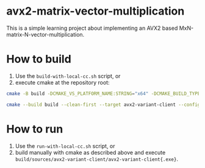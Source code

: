 # avx2-matrix-vector-multiplication

This is a simple learning project about implementing an AVX2 based MxN-matrix-N-vector-multiplication.

# How to build

1. Use the `build-with-local-cc.sh` script, or
2. execute cmake at the repository root:
```bash
cmake -B build -DCMAKE_VS_PLATFORM_NAME:STRING="x64" -DCMAKE_BUILD_TYPE="Release"

cmake --build build --clean-first --target avx2-variant-client --config Release
```

# How to run

1. Use the `run-with-local-cc.sh` script, or
2. build manually with cmake as described above and execute `build/sources/avx2-variant-client/avx2-variant-client{.exe}`.
